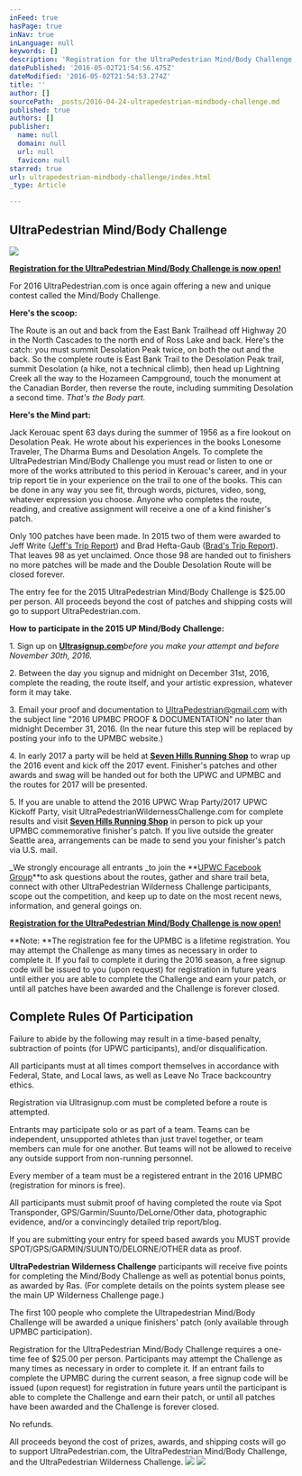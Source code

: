 ```yaml
---
inFeed: true
hasPage: true
inNav: true
inLanguage: null
keywords: []
description: 'Registration for the UltraPedestrian Mind/Body Challenge is now open!'
datePublished: '2016-05-02T21:54:56.475Z'
dateModified: '2016-05-02T21:54:53.274Z'
title: ''
author: []
sourcePath: _posts/2016-04-24-ultrapedestrian-mindbody-challenge.md
published: true
authors: []
publisher:
  name: null
  domain: null
  url: null
  favicon: null
starred: true
url: ultrapedestrian-mindbody-challenge/index.html
_type: Article

---
```

## UltraPedestrian Mind/Body Challenge
![](https://the-grid-user-content.s3-us-west-2.amazonaws.com/1aa0be7f-2007-4a99-be1e-b10e7aecfd40.jpg)

**[Registration for the UltraPedestrian Mind/Body Challenge is now open!][0]**

For 2016 UltraPedestrian.com is once again offering a new and unique contest called the Mind/Body Challenge.

**Here's the scoop:**

The Route is an out and back from the East Bank Trailhead off Highway 20 in the North Cascades to the north end of Ross Lake and back. Here's the catch: you must summit Desolation Peak twice, on both the out and the back. So the complete route is East Bank Trail to the Desolation Peak trail, summit Desolation (a hike, not a technical climb), then head up Lightning Creek all the way to the Hozameen Campground, touch the monument at the Canadian Border, then reverse the route, including summiting Desolation a second time. _That's the Body part._

**Here's the Mind part:**

Jack Kerouac spent 63 days during the summer of 1956 as a fire lookout on Desolation Peak. He wrote about his experiences in the books Lonesome Traveler, The Dharma Bums and Desolation Angels. To complete the UltraPedestrian Mind/Body Challenge you must read or listen to one or more of the works attributed to this period in Kerouac's career, and in your trip report tie in your experience on the trail to one of the books. This can be done in any way you see fit, through words, pictures, video, song, whatever expression you choose. Anyone who completes the route, reading, and creative assignment will receive a one of a kind finisher's patch.

Only 100 patches have been made. In 2015 two of them were awarded to Jeff Write ([Jeff's Trip Report][1]) and Brad Hefta-Gaub ([Brad's Trip Report][2]). That leaves 98 as yet unclaimed. Once those 98 are handed out to finishers no more patches will be made and the Double Desolation Route will be closed forever. 

The entry fee for the 2015 UltraPedestrian Mind/Body Challenge is $25.00 per person. All proceeds beyond the cost of patches and shipping costs will go to support UltraPedestrian.com.

**How to participate in the 2015 UP Mind/Body Challenge:**

1\. Sign up on **[Ultrasignup.com][3]**_before you make your attempt and before November 30th, 2016\._

2\. Between the day you signup and midnight on December 31st, 2016, complete the reading, the route itself, and your artistic expression, whatever form it may take.

3\. Email your proof and documentation to UltraPedestrian@gmail.com with the subject line "2016 UPMBC PROOF & DOCUMENTATION" no later than midnight December 31, 2016\. (In the near future this step will be replaced by posting your info to the UPMBC website.)

4\. In early 2017 a party will be held at [**Seven Hills Running Shop**][4] to wrap up the 2016 event and kick off the 2017 event. Finisher's patches and other awards and swag will be handed out for both the UPWC and UPMBC and the routes for 2017 will be presented.

5\. If you are unable to attend the 2016 UPWC Wrap Party/2017 UPWC Kickoff Party, visit UltraPedestrianWildernessChallenge.com for complete results and visit [**Seven Hills Running Shop**][4] in person to pick up your UPMBC commemorative finisher's patch. If you live outside the greater Seattle area, arrangements can be made to send you your finisher's patch via U.S. mail.

_We strongly encourage all entrants _to join the **[UPWC Facebook Group][5]**to ask questions about the routes, gather and share trail beta, connect with other UltraPedestrian Wilderness Challenge participants, scope out the competition, and keep up to date on the most recent news, information, and general goings on.

**[Registration for the UltraPedestrian Mind/Body Challenge is now open!][0]**

**Note: **The registration fee for the UPMBC is a lifetime registration. You may attempt the Challenge as many times as necessary in order to complete it. If you fail to complete it during the 2016 season, a free signup code will be issued to you (upon request) for registration in future years until either you are able to complete the Challenge and earn your patch, or until all patches have been awarded and the Challenge is forever closed.

## Complete Rules Of Participation

Failure to abide by the following may result in a time-based penalty, subtraction of points (for UPWC participants), and/or disqualification. 

All participants must at all times comport themselves in accordance with Federal, State, and Local laws, as well as Leave No Trace backcountry ethics.

Registration via Ultrasignup.com must be completed before a route is attempted. 

Entrants may participate solo or as part of a team. Teams can be independent, unsupported athletes than just travel together, or team members can mule for one another. But teams will not be allowed to receive any outside support from non-running personnel. 

Every member of a team must be a registered entrant in the 2016 UPMBC (registration for minors is free). 

All participants must submit proof of having completed the route via Spot Transponder, GPS/Garmin/Suunto/DeLorne/Other data, photographic evidence, and/or a convincingly detailed trip report/blog. 

If you are submitting your entry for speed based awards you MUST provide SPOT/GPS/GARMIN/SUUNTO/DELORNE/OTHER data as proof. 

**UltraPedestrian Wilderness Challenge** participants will receive five points for completing the Mind/Body Challenge as well as potential bonus points, as awarded by Ras. (For complete details on the points system please see the main UP Wilderness Challenge page.)

The first 100 people who complete the Ultrapedestrian Mind/Body Challenge will be awarded a unique finishers' patch (only available through UPMBC participation). 

Registration for the UltraPedestrian Mind/Body Challenge requires a one-time fee of $25.00 per person. Participants may attempt the Challenge as many times as necessary in order to complete it. If an entrant fails to complete the UPMBC during the current season, a free signup code will be issued (upon request) for registration in future years until the participant is able to complete the Challenge and earn their patch, or until all patches have been awarded and the Challenge is forever closed. 

No refunds.

All proceeds beyond the cost of prizes, awards, and shipping costs will go to support UltraPedestrian.com, the UltraPedestrian Mind/Body Challenge, and the UltraPedestrian Wilderness Challenge.
![](https://imgflo.herokuapp.com/graph/vahj1ThiexotieMo/1c70b55c42e3f05261c73858413562a9/passthrough.png?height=600&input=https%3A%2F%2Fs3-us-west-2.amazonaws.com%2Fthe-grid-img%2Fp%2F0f15d7c8d3dcf51010a9c7db8bece89999849dcd.png&width=597)
![](https://the-grid-user-content.s3-us-west-2.amazonaws.com/ac6aabb2-ced4-40f9-ab0a-018455c58cda.png)

[0]: https://ultrasignup.com/register.aspx?did=38804
[1]: http://jeffwrightsblog.blogspot.com/2015/07/mindbody-challenge-desolation-peak.html
[2]: http://brad.sweat365.com/2015/11/07/ultraped-mindbody-double-desolation-challenge/
[3]: https://ultrasignup.com/register.aspx?did=33653
[4]: http://sevenhillsrunningshop.com/
[5]: null